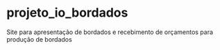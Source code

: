 # projeto_io_bordados
Site para apresentação de bordados e recebimento de orçamentos para produção de bordados
